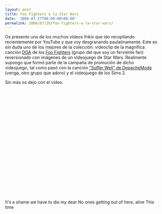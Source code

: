 ```yaml
---
layout: post
title: Foo Fighters a la Star Wars
date: '2006-07-27T00:00:00+00:00'
permalink: 2006/07/28/foo-fighters-a-la-star-wars/
---
```

Os presento uno de los muchos vídeos frikis que ido recopilando recientemente por YouTube y que voy desgranando paulatinamente. Este es sin duda uno de los mejores de la colección: videoclip de la magnífica canción <a href="http://www.seeklyrics.com/lyrics/Foo-Fighters/DOA.html">DOA</a> de los <a href="http://es.wikipedia.org/wiki/Foo_Fighters">Foo Fighters</a> (grupo del que soy un ferviente fan) reversionado con imágenes de un vídeojuego de Star Wars. Realmente supongo que formó parte de la campaña de promoción de dicho videojuego, tal como pasó con la canción <a href="http://www.youtube.com/watch?v=aeNuHS5HZIs">"Suffer Well" de DepecheMode</a> (venga, otro grupo que adoro) y el videojuego de los Sims 2.

Sin más os dejo con el vídeo.

<object width="425" height="350"><param name="movie" value="http://www.youtube.com/v/-10zZ7s6W7w"></param><embed src="http://www.youtube.com/v/-10zZ7s6W7w" type="application/x-shockwave-flash" width="425" height="350"></embed></object>

<p class="chorus">It's a shame we have to die my dear
No ones getting out of here, alive
This time</p>
